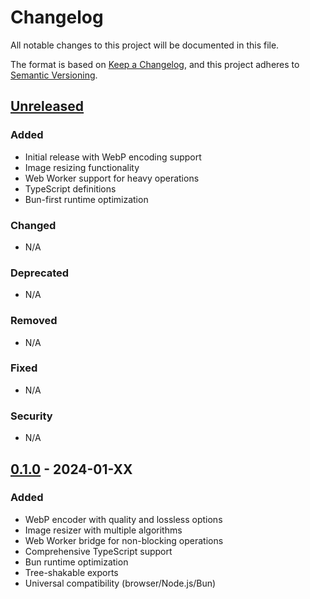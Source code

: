 # Changelog

All notable changes to this project will be documented in this file.

The format is based on [Keep a Changelog](https://keepachangelog.com/en/1.0.0/),
and this project adheres to [Semantic Versioning](https://semver.org/spec/v2.0.0.html).

## [Unreleased]

### Added

- Initial release with WebP encoding support
- Image resizing functionality
- Web Worker support for heavy operations
- TypeScript definitions
- Bun-first runtime optimization

### Changed

- N/A

### Deprecated

- N/A

### Removed

- N/A

### Fixed

- N/A

### Security

- N/A

## [0.1.0] - 2024-01-XX

### Added

- WebP encoder with quality and lossless options
- Image resizer with multiple algorithms
- Web Worker bridge for non-blocking operations
- Comprehensive TypeScript support
- Bun runtime optimization
- Tree-shakable exports
- Universal compatibility (browser/Node.js/Bun)

[Unreleased]: https://github.com/bnowak008/squoosh-kit/compare/v0.1.0...HEAD
[0.1.0]: https://github.com/bnowak008/squoosh-kit/releases/tag/v0.1.0
